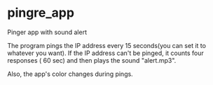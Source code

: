 # pingre_app
Pinger app with sound alert

The program pings the IP address every 15 seconds(you can set it to whatever you want).
If the IP address can't be pinged, it counts four responses ( 60 sec) and then plays the sound "alert.mp3".

Also, the app's color changes during pings.
